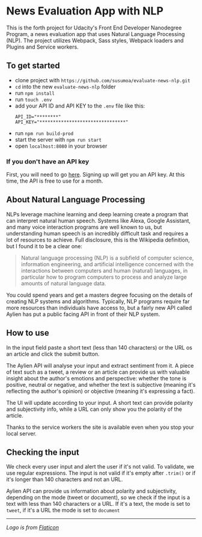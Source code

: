 # News Evaluation App with NLP

This is the forth project for Udacity's Front End Developer Nanodegree Program, a news evaluation app that uses Natural Language Processing (NLP).
The project utilizes Webpack, Sass styles, Webpack loaders and Plugins and Service workers.

## To get started

- clone project with `https://github.com/susumoa/evaluate-news-nlp.git`
- `cd` into the new `evaluate-news-nlp` folder
- run `npm install`
- run `touch .env`
- add your API ID and API KEY to the `.env` file like this:
  ```
  API_ID="********"
  API_KEY="********************************"
  ```
- run `npm run build-prod`
- start the server with `npm run start`
- open `localhost:8080` in your browser

### If you don't have an API key

First, you will need to go [here](https://developer.aylien.com/signup). Signing up will get you an API key. At this time, the API is free to use for a month.

## About Natural Language Processing

NLPs leverage machine learning and deep learning create a program that can interpret natural human speech. Systems like Alexa, Google Assistant, and many voice interaction programs are well known to us, but understanding human speech is an incredibly difficult task and requires a lot of resources to achieve. Full disclosure, this is the Wikipedia definition, but I found it to be a clear one:

> Natural language processing (NLP) is a subfield of computer science, information engineering, and artificial intelligence
> concerned with the interactions between computers and human (natural) languages, in particular how to program computers to
> process and analyze large amounts of natural language data.

You could spend years and get a masters degree focusing on the details of creating NLP systems and algorithms. Typically, NLP programs require far more resources than individuals have access to, but a fairly new API called Aylien has put a public facing API in front of their NLP system.

## How to use

In the input field paste a short text (less than 140 characters) or the URL os an article and click the submit button.

The Aylien API will analyse your input and extract sentiment from it. A piece of text such as a tweet, a review or an article can provide us with valuable insight about the author's emotions and perspective: whether the tone is positive, neutral or negative, and whether the text is subjective (meaning it's reflecting the author's opinion) or objective (meaning it's expressing a fact).

The UI will update according to your input. A short text can provide polarity and subjectivity info, while a URL can only show you the polarity of the article.

Thanks to the service workers the site is available even when you stop your local server.

## Checking the input

We check every user input and alert the user if it's not valid. To validate, we use regular expressions. The input is not valid if it's empty after `.trim()` or if it's longer than 140 characters and not an URL.

Aylien API can provide us information about polarity and subjectivity, depending on the mode (tweet or document), so we check if the input is a text with less than 140 characters or a URL. If it's a text, the mode is set to `tweet`, if it's a URL the mode is set to `document`

---

_Logo is from [Flaticon](https://www.flaticon.com/)_
